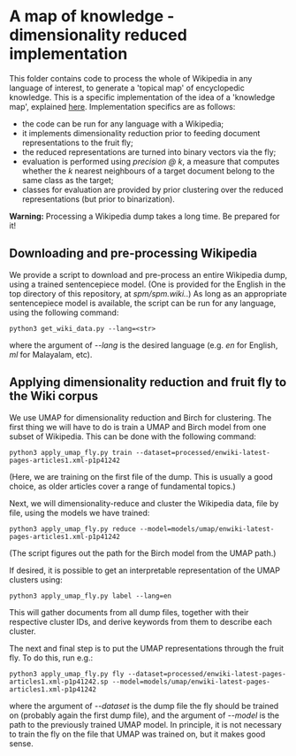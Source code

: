 # A map of knowledge - dimensionality reduced implementation

This folder contains code to process the whole of Wikipedia in any language of interest, to generate a 'topical map' of encyclopedic knowledge. This is a specific implementation of the idea of a 'knowledge map', explained [here](https://github.com/PeARSearch/PeARS-fruit-fly/tree/main/web_map). Implementation specifics are as follows:

* the code can be run for any language with a Wikipedia;
* it implements dimensionality reduction prior to feeding document representations to the fruit fly;
* the reduced representations are turned into binary vectors via the fly;
* evaluation is performed using *precision @ k*, a measure that computes whether the *k* nearest neighbours of a target document belong to the same class as the target;
* classes for evaluation are provided by prior clustering over the reduced representations (but prior to binarization).


**Warning:** Processing a Wikipedia dump takes a long time. Be prepared for it!



## Downloading and pre-processing Wikipedia

We provide a script to download and pre-process an entire Wikipedia dump, using a trained sentencepiece model. (One is provided for the English in the top directory of this repository, at *spm/spm.wiki.*.) As long as an appropriate sentencepiece model is available, the script can be run for any language, using the following command:

    python3 get_wiki_data.py --lang=<str>

where the argument of *--lang* is the desired language (e.g. *en* for English, *ml* for Malayalam, etc). 


## Applying dimensionality reduction and fruit fly to the Wiki corpus

We use UMAP for dimensionality reduction and Birch for clustering. The first thing we will have to do is train a UMAP and Birch model from one subset of Wikipedia. This can be done with the following command:

    python3 apply_umap_fly.py train --dataset=processed/enwiki-latest-pages-articles1.xml-p1p41242

(Here, we are training on the first file of the dump. This is usually a good choice, as older articles cover a range of fundamental topics.)

Next, we will dimensionality-reduce and cluster the Wikipedia data, file by file, using the models we have trained: 

    python3 apply_umap_fly.py reduce --model=models/umap/enwiki-latest-pages-articles1.xml-p1p41242

(The script figures out the path for the Birch model from the UMAP path.)

If desired, it is possible to get an interpretable representation of the UMAP clusters using:

    python3 apply_umap_fly.py label --lang=en

This will gather documents from all dump files, together with their respective cluster IDs, and derive keywords from them to describe each cluster.

The next and final step is to put the UMAP representations through the fruit fly. To do this, run e.g.:

    python3 apply_umap_fly.py fly --dataset=processed/enwiki-latest-pages-articles1.xml-p1p41242.sp --model=models/umap/enwiki-latest-pages-articles1.xml-p1p41242

where the argument of *--dataset* is the dump file the fly should be trained on (probably again the first dump file), and the argument of *--model* is the path to the previously trained UMAP model. In principle, it is not necessary to train the fly on the file that UMAP was trained on, but it makes good sense. 
